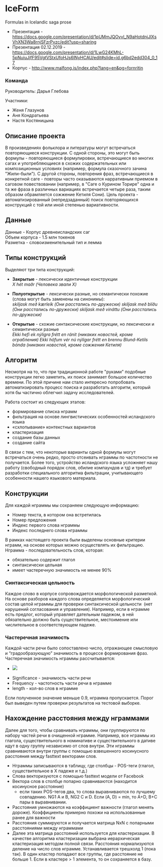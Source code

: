 # IceForm
Formulas in Icelandic saga prose

* Презентация - https://docs.google.com/presentation/d/1pUMmJQOvvl_N9aHotdnjJlXsVhXN3Wa8rnjSFzrPvzc/edit?usp=sharing
* Презентация 02.12.2019 - https://docs.google.com/presentation/d/1LwG24KMhL-5pNuiuJjfF95VgtVStxUfoHJs6lNyHCAU/edit#slide=id.g6bd2edd304_0_17
* Корпус - http://www.malfong.is/index.php?lang=en&pg=fornritin

### Команда
Руководитель: Дарья Глебова

Участники: 
* Женя Глазунов 
* Аня Кондратьева 
* Настя Костяницына

## Описание проекта
В произведениях фольклора и литературы могут встречаться повторяющиеся конструкции. С одной стороны, это могут быть формулы - повторяющиеся формулировки, встречающиеся во многих сагах и употребляющиеся в схожих содержательных или композиционных условиях (например, формула сказочного зачина "Жили-были"). С другой стороны, повторения фраз, встречающиеся в конкретной саге - повторы часто оказываются нарративным приемом в саговом повествовании (например, в "Саге о Курином Торире" одна и та же фраза в различных вариациях встречается четыре раза, таким образом обрамляется сожжение Кетиля Сони). Цель проекта - автоматизированный (непредзаданный) поиск повторяющихся конструкций с той или иной степенью вариативности.

## Данные
Данные - Корпус древнеисландских саг <br>
Объем корпуса - 1.5 млн токенов <br>
Разметка - словоизменительный тип и лемма <br>

## Типы конструкций
Выделяют три типа конструкций: 
* <b>Закрытые</b> - лексически идентичные конструкции <br> 
<i>X hét maðr  (Человека звали Х)</i>

* <b>Полуоткрытые</b> - лексически разные, но семантически похожие (слова могут быть заменены на синонимы): <br>
<i>skiljask með kærleik (Они расстались по-дружески)</i>
<i>skiljask með blíðu (Они расстались по-дружески)</i>
<i>skiljask með vináttu (Они расстались по-дружески)</i>

* <b>Открытые</b> - схожие синтаксические конструкции, но лексически и семантически разные <br>
<i>Ekki hefi ek nýligra frétt en ránit (никаких новостей, кроме ограбления)</i>
<i>Ekki höfum vér nú nýligar frétt en brennu Blund-Ketils bónda (никаких новостей, кроме сожжения Кетиля)</i>

## Алгоритм
Несмотря на то, что при традиционной работе "руками" подобные конструкции легко заметить, их поиск занимает большое количество времени. По этой причине нам стало интересно попробовать автоматизировать процесс поиска и разработать алгоритм, который хотя бы частично облегчил задачу исследователей. 

Работа состоит из следующих этапов: 
* формирование списка нграмм
* фильтрация на основе лингвистических особенностей исландского языка 
* «схлопывание» контекстных вариантов
* кластеризация
* создание базы данных
* создание сайта

В связи с тем, что некоторые варианты одной формулы могут встречаться очень редко, просто отсеивать нграммы по частотности не получается. Более того, устройство исландского языка усложняет нашу работу (свободный порядок слов, обилие компаундов и тд) и требует разработки специального алгоритма фильтрации, учитывающего особенности нашего языкового материала.

## Конструкции
Для каждой нграммы мы сохраняем следующую информацию:
* Номер текста, в котором она встретилась 
* Номер предложения
* Индекс первого слова нграммы
* Индекс последнего слова нграммы 

В рамках настоящего проекта были выделены основные критерии нграмм, на основе которых можно осуществлять их фильтрацию. Нграмма - последовательность слов, которая:
* обязательно содержит глагол
* синтаксически цельная
* имеет частеречную значимость не менее 90%

### Синтаксическая цельность
Каждое слово в корпусе сопровождается морфологической разметкой. На основе разборов каждого слова определяется морфологический состав целой нграммы для проверки синтаксической цельности  (нет нарушений согласования и управления). Например, если в нграмме есть предлог, который управляет дательным падежом, в ней обязательно должно быть существительное, местоимение или числительное в соответствующем падеже. 

### Частеречная значимость
Каждой части речи было сопоставлено число, отражающее смысловую и “градообразующую” значимость в процессе формирования фраз. Частеречная значимость нграммы рассчитывается:

- <img src="https://latex.codecogs.com/gif.latex?\sumSignificance*Frequency/nwords" />

* Significance - значимость части речи
* Frequency - частотность части речи в нграмме
* length - кол-во слов в нграмме

Если полученное значение меньше 0.9, нграмма пропускается. Порог был выведен путем проверки результатов на тестовой выборке. 


## Нахождение расстояния между нграммами

Далее для того, чтобы сравнивать нграммы, они группируются по набору частей речи в очищенной нграмме. Например, все нграммы из глагола, существительного в номинативе и существительного в дативе идут в одну группу независимо от слов внутри.
Эти нграммы сравниваются внутри группы с помощью взвешенного косинусного расстояния между fasttext векторами слов.

* Нграммы записываются в таблицу, где столбцы - POS-теги (глагол, существительное в Х падеже и т.д.)
* Слова векторизуются с помощью fasttext модели от Facebook
* Вектора слов в столбце попарно сравниваются (находится косинусное расстояние)
  * если таких POS-тегов два, то слова выравниваются по лучшему совпадению. NG1 A и B, NG2 C и D. Если (A, D) = min, то A+D, B+C пары в выравнивании.
* Расстояния умножаются на коэффициент важности (глагол менять дороже). Коэффициенты примерно похожи на использованные ранее для важности
* Расстояния суммируются и получается матрица NxN с попарными расстояниями между нграммами
* Далее эта матрица расстояний используется для кластеризации.
В качестве алгоритма кластеризации выбрана иерархическая кластеризация методом полной связи. Расстояния нормализуются деление на число слов нграмме. Устанавливается трешхолд 1 (пока так). В один кластер попадают все группы, где расстояние не больше 1. Если в кластере > 1 элемента, то он сохраняется в базу.

